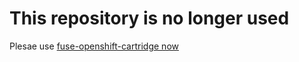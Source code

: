 # This repository is no longer used

Plesae use [fuse-openshift-cartridge now](https://github.com/jboss-fuse/fuse-openshift-cartridge)
